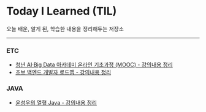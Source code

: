 # Today I Learned (TIL)

오늘 배운, 알게 된, 학습한 내용을 정리해두는 저장소

----------------------------------------------------------------------------------------------------------------------
### ETC
* [청년 AI·Big Data 아카데미 온라인 기초과정 (MOOC) - 강의내용 정리](https://github.com/izzy1202/TIL/blob/main/postech/Computational%20Thinking/ct1.md)
* [초보 백엔드 개발자 로드맵 - 강의내용 정리](https://github.com/izzy1202/TIL/blob/main/ETC/roadmap.md)

### JAVA
* [윤성우의 열혈 Java - 강의내용 정리](https://github.com/izzy1202/TIL/blob/main/Java/JavaYoon.md)
